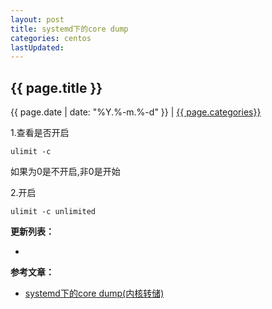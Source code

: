 ```yaml
---
layout: post
title: systemd下的core dump
categories: centos
lastUpdated:
---
```


## {{ page.title }}

{{ page.date | date: "%Y.%-m.%-d" }} | <a href="/archive#{{ page.categories }}">{{ page.categories}}</a>

  1.查看是否开启

  ```
ulimit -c
  ```

  如果为0是不开启,非0是开始

  2.开启

  ```
ulimit -c unlimited
  ```



**更新列表：**

*



**参考文章：**

* [systemd下的core dump(内核转储)][1]

[1]: http://m.blog.csdn.net/iSpeller/article/details/20232089
